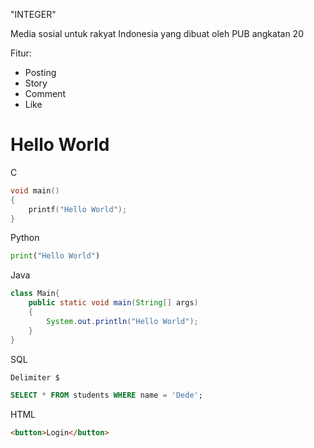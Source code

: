 "INTEGER"

Media sosial untuk rakyat Indonesia yang dibuat oleh PUB angkatan 20

Fitur:

- Posting
- Story
- Comment
- Like

# Hello World
C
```c
void main()
{
    printf("Hello World");
}
```

Python
```py
print("Hello World")
```

Java
```java
class Main{
    public static void main(String[] args)
    {
        System.out.println("Hello World");
    }
}
```

SQL
```sql
Delimiter $

SELECT * FROM students WHERE name = 'Dede';
```

HTML
```html
<button>Login</button>
```